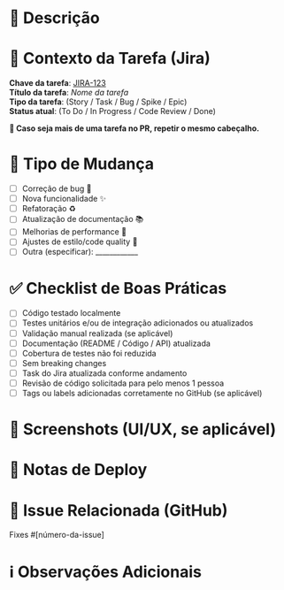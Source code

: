 # 📝 Descrição

<!--
Descreva claramente o que foi feito, o contexto da tarefa no Jira (objetivo, critérios de aceite, decisões técnicas importantes) e qualquer dependência ou impacto.
-->

# 🎯 Contexto da Tarefa (Jira)

**Chave da tarefa**: [JIRA-123](https://seu-jira.aqui/browse/JIRA-123)  
**Título da tarefa**: _Nome da tarefa_  
**Tipo da tarefa**: (Story / Task / Bug / Spike / Epic)  
**Status atual**: (To Do / In Progress / Code Review / Done)

**🚨 Caso seja mais de uma tarefa no PR, repetir o mesmo cabeçalho.** 

# 🔄 Tipo de Mudança

- [ ] Correção de bug 🐛
- [ ] Nova funcionalidade ✨
- [ ] Refatoração ♻️
- [ ] Atualização de documentação 📚
- [ ] Melhorias de performance 🚀
- [ ] Ajustes de estilo/code quality 🎨
- [ ] Outra (especificar): ____________

# ✅ Checklist de Boas Práticas

- [ ] Código testado localmente
- [ ] Testes unitários e/ou de integração adicionados ou atualizados
- [ ] Validação manual realizada (se aplicável)
- [ ] Documentação (README / Código / API) atualizada
- [ ] Cobertura de testes não foi reduzida
- [ ] Sem breaking changes
- [ ] Task do Jira atualizada conforme andamento
- [ ] Revisão de código solicitada para pelo menos 1 pessoa
- [ ] Tags ou labels adicionadas corretamente no GitHub (se aplicável)

# 📸 Screenshots (UI/UX, se aplicável)

<!--
Inclua capturas de tela ou GIFs mostrando a nova funcionalidade ou mudanças visuais relevantes.
-->

# 🚀 Notas de Deploy

<!--
Inclua instruções de deploy específicas, se necessário (ex: rodar migrations, limpar cache, etc.).
-->

# 🧩 Issue Relacionada (GitHub)

<!--
Vincule issues do GitHub, se existirem.
-->
Fixes #[número-da-issue]

# ℹ️ Observações Adicionais

<!--
Outros pontos relevantes, decisões tomadas, dívidas técnicas geradas ou pontos de atenção futuros.
-->
